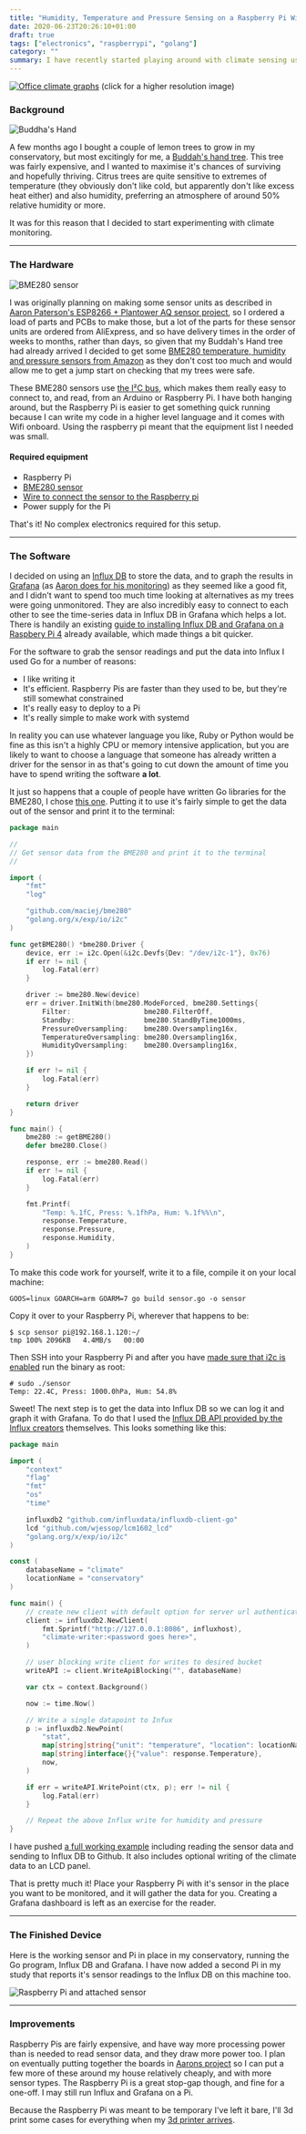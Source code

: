```yaml
---
title: "Humidity, Temperature and Pressure Sensing on a Raspberry Pi With Go"
date: 2020-06-23T20:26:10+01:00
draft: true
tags: ["electronics", "raspberrypi", "golang"]
category: ""
summary: I have recently started playing around with climate sensing using some relatively cheap sensors, some Raspberry Pis, and Go. In this post I will briefly touch on why I am doing this, the setup and systems I have working currently, and the improvements I plan to make.
---
```


[![Office climate graphs](/img/posts/climate.png#full)](/img/posts/climate.png) (click for a higher resolution image)

### Background

![Buddha's Hand](/img/posts/buddhas-hand.jpg#right)

A few months ago I bought a couple of lemon trees to grow in my conservatory, but most excitingly for me, a [Buddah's hand tree](https://en.wikipedia.org/wiki/Buddha%27s_hand). This tree was fairly expensive, and I wanted to maximise it's chances of surviving and hopefully thriving. Citrus trees are quite sensitive to extremes of temperature (they obviously don't like cold, but apparently don't like excess heat either) and also humidity, preferring an atmosphere of around 50% relative humidity or more.

It was for this reason that I decided to start experimenting with climate monitoring.

---

### The Hardware

![BME280 sensor](/img/posts/BME280.jpg#left)

I was originally planning on making some sensor units as described in [Aaron Paterson's ESP8266 + Plantower AQ sensor project](https://github.com/tenderlove/esp8266aq), so I ordered a load of parts and PCBs to make those, but a lot of the parts for these sensor units are ordered from AliExpress, and so have delivery times in the order of weeks to months, rather than days, so given that my Buddah's Hand tree had already arrived I decided to get some [BME280 temperature, humidity and pressure sensors from Amazon](https://www.amazon.co.uk/gp/product/B0799JRDKJ/ref=ppx_yo_dt_b_asin_title_o09_s00?ie=UTF8&psc=1) as they don't cost too much and would allow me to get a jump start on checking that my trees were safe.

These BME280 sensors use [the I²C bus](https://en.wikipedia.org/wiki/I%C2%B2C), which makes them really easy to connect to, and read, from an Arduino or Raspberry Pi. I have both hanging around, but the Raspberry Pi is easier to get something quick running because I can write my code in a higher level language and it comes with Wifi onboard. Using the raspberry pi meant that the equipment list I needed was small.

#### Required equipment

* Raspberry Pi
* [BME280 sensor](https://www.amazon.co.uk/gp/product/B0799JRDKJ/ref=ppx_yo_dt_b_asin_title_o09_s00?ie=UTF8&psc=1)
* [Wire to connect the sensor to the Raspberry pi](https://www.amazon.co.uk/Aukru-20cm-Female-Female-Jumpers-Raspberry/dp/B00OL6JZ3C/ref=pd_sbs_23_2/257-1678062-8665147?_encoding=UTF8&pd_rd_i=B00OL6JZ3C&pd_rd_r=2d8fad77-74b0-4e22-885d-482ee519390b&pd_rd_w=kq16h&pd_rd_wg=GYNJU&pf_rd_p=2773aa8e-42c5-4dbe-bda8-5cdf226aa078&pf_rd_r=PQ2X10H9H3VV3FCWCM1B&psc=1&refRID=PQ2X10H9H3VV3FCWCM1B)
* Power supply for the Pi

That's it! No complex electronics required for this setup.

---

### The Software

I decided on using an [Influx DB](https://www.influxdata.com/) to store the data, and to graph the results in [Grafana](https://grafana.com/) (as [Aaron does for his monitoring](https://github.com/tenderlove/esp8266aq)) as they seemed like a good fit, and I didn't want to spend too much time looking at alternatives as my trees were going unmonitored. They are also incredibly easy to connect to each other to see the time-series data in Influx DB in Grafana which helps a lot. There is handily an existing [guide to installing Influx DB and Grafana on a Raspbery Pi 4](https://simonhearne.com/2020/pi-influx-grafana/) already available, which made things a bit quicker.

For the software to grab the sensor readings and put the data into Influx I used Go for a number of reasons:

* I like writing it
* It's efficient. Raspberry Pis are faster than they used to be, but they're still somewhat constrained
* It's really easy to deploy to a Pi
* It's really simple to make work with systemd

In reality you can use whatever language you like, Ruby or Python would be fine as this isn't a highly CPU or memory intensive application, but you are likely to want to choose a language that someone has already written a driver for the sensor in as that's going to cut down the amount of time you have to spend writing the software **a lot**.

It just so happens that a couple of people have written Go libraries for the BME280, I chose [this one](https://github.com/maciej/bme280). Putting it to use it's fairly simple to get the data out of the sensor and print it to the terminal:

```go
package main

//
// Get sensor data from the BME280 and print it to the terminal
//

import (
	"fmt"
	"log"

	"github.com/maciej/bme280"
	"golang.org/x/exp/io/i2c"
)

func getBME280() *bme280.Driver {
	device, err := i2c.Open(&i2c.Devfs{Dev: "/dev/i2c-1"}, 0x76)
	if err != nil {
		log.Fatal(err)
	}

	driver := bme280.New(device)
	err = driver.InitWith(bme280.ModeForced, bme280.Settings{
		Filter:                  bme280.FilterOff,
		Standby:                 bme280.StandByTime1000ms,
		PressureOversampling:    bme280.Oversampling16x,
		TemperatureOversampling: bme280.Oversampling16x,
		HumidityOversampling:    bme280.Oversampling16x,
	})

	if err != nil {
		log.Fatal(err)
	}

	return driver
}

func main() {
	bme280 := getBME280()
	defer bme280.Close()

	response, err := bme280.Read()
	if err != nil {
		log.Fatal(err)
	}

	fmt.Printf(
		"Temp: %.1fC, Press: %.1fhPa, Hum: %.1f%%\n",
		response.Temperature,
		response.Pressure,
		response.Humidity,
	)
}
```

To make this code work for yourself, write it to a file, compile it on your local machine:

	GOOS=linux GOARCH=arm GOARM=7 go build sensor.go -o sensor

Copy it over to your Raspberry Pi, wherever that happens to be:

	$ scp sensor pi@192.168.1.120:~/
	tmp 100% 2096KB   4.4MB/s   00:00

Then SSH into your Raspberry Pi and after you have [made sure that i2c is enabled](https://learn.adafruit.com/adafruits-raspberry-pi-lesson-4-gpio-setup/configuring-i2c) run the binary as root:

	# sudo ./sensor
	Temp: 22.4C, Press: 1000.0hPa, Hum: 54.8%

Sweet! The next step is to get the data into Influx DB so we can log it and graph it with Grafana. To do that I used the [Influx DB API provided by the Influx creators](http://github.com/influxdata/influxdb-client-go) themselves. This looks something like this:

```go
package main

import (
	"context"
	"flag"
	"fmt"
	"os"
	"time"

	influxdb2 "github.com/influxdata/influxdb-client-go"
	lcd "github.com/wjessop/lcm1602_lcd"
	"golang.org/x/exp/io/i2c"
)

const (
	databaseName = "climate"
	locationName = "conservatory"
)

func main() {
	// create new client with default option for server url authenticate by token
	client := influxdb2.NewClient(
		fmt.Sprintf("http://127.0.0.1:8086", influxhost),
		"climate-writer:<password goes here>",
	)

	// user blocking write client for writes to desired bucket
	writeAPI := client.WriteApiBlocking("", databaseName)

	var ctx = context.Background()

	now := time.Now()

	// Write a single datapoint to Infux
	p := influxdb2.NewPoint(
		"stat",
		map[string]string{"unit": "temperature", "location": locationName},
		map[string]interface{}{"value": response.Temperature},
		now,
	)

	if err = writeAPI.WritePoint(ctx, p); err != nil {
		log.Fatal(err)
	}

	// Repeat the above Influx write for humidity and pressure
}
```

I have pushed [a full working example](https://github.com/wjessop/rpi_go_bme280_example) including reading the sensor data and sending to Influx DB to Github. It also includes optional writing of the climate data to an LCD panel.

That is pretty much it! Place your Raspberry Pi with it's sensor in the place you want to be monitored, and it will gather the data for you. Creating a Grafana dashboard is left as an exercise for the reader.

---

### The Finished Device

Here is the working sensor and Pi in place in my conservatory, running the Go program, Influx DB and Grafana. I have now added a second Pi in my study that reports it's sensor readings to the Influx DB on this machine too.

![Raspberry Pi and attached sensor](/img/posts/sensor-in-place.jpg#full)

---

### Improvements

Raspberry Pis are fairly expensive, and have way more processing power than is needed to read sensor data, and they draw more power too. I plan on eventually putting together the boards in [Aarons project](https://github.com/tenderlove/esp8266aq) so I can put a few more of these around my house relatively cheaply, and with more sensor types. The Raspberry Pi is a great stop-gap though, and fine for a one-off. I may still run Influx and Grafana on a Pi.

Because the Raspberry Pi was meant to be temporary I've left it bare, I'll 3d print some cases for everything when my [3d printer arrives](https://shop.prusa3d.com/en/3d-printers/180-original-prusa-i3-mk3s-kit.html).